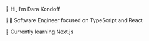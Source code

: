 👋 Hi, I’m Dara Kondoff

👩‍💻 Software Engineer focused on TypeScript and React

🌱 Currently learning Next.js

<!---
darakondoff/darakondoff is a ✨ special ✨ repository because its `README.md` (this file) appears on your GitHub profile.
You can click the Preview link to take a look at your changes.
--->
